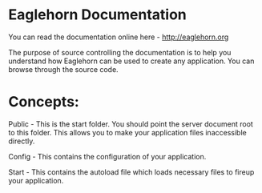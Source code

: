 Eaglehorn Documentation
=======================

You can read the documentation online here - http://eaglehorn.org

The purpose of source controlling the documentation is to help you understand how Eaglehorn can be used
to create any application. You can browse through the source code.

Concepts:
=========

Public - This is the start folder. You should point the server document root to this folder. This
allows you to make your application files inaccessible directly.

Config - This contains the configuration of your application.

Start - This contains the autoload file which loads necessary files to fireup your application.
